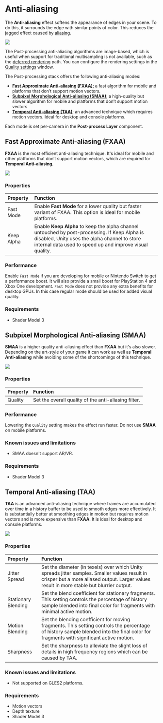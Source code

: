 # Anti-aliasing

The **Anti-aliasing** effect softens the appearance of edges in your scene. To do this, it surrounds the edge with similar points of color. This reduces the jagged effect caused by [aliasing](https://en.wikipedia.org/wiki/Aliasing).

![](images/screenshot-antialiasing.png)

The Post-processing anti-aliasing algorithms are image-based, which is useful when support for traditional multisampling is not available, such as the [deferred rendering](https://docs.unity3d.com/Manual/RenderTech-DeferredShading.html) path. You can configure the rendering settings in the [Quality settings](https://docs.unity3d.com/Manual/class-QualitySettings.html) window.

The Post-processing stack offers the following anti-aliasing modes:

- [**Fast Approximate Anti-aliasing (FXAA)**](#fast-approximate-anti-aliasing); a fast algorithm for mobile and platforms that don’t support motion vectors.
- [**Subpixel Morphological Anti-aliasing (SMAA)**](#subpixel-morphological-anti-aliasing); a high-quality but slower algorithm for mobile and platforms that don’t support motion vectors.
- [**Temporal Anti-aliasing (TAA)**](#temporal-anti-aliasing); an advanced technique which requires motion vectors. Ideal for desktop and console platforms.

Each mode is set per-camera in the **Post-process Layer** component.

<a name="fast-approximate-anti-aliasing"></a>

## Fast Approximate Anti-aliasing (FXAA)

**FXAA** is the most efficient anti-aliasing technique. It's ideal for mobile and other platforms that don’t support motion vectors, which are required for **Temporal Anti-aliasing**.


![](images/aa-1.png)


### Properties

| Property   | Function                                                     |
| :--------- | :----------------------------------------------------------- |
| Fast Mode  | Enable **Fast Mode** for a lower quality but faster variant of FXAA. This option is ideal for mobile platforms. |
| Keep Alpha | Enable **Keep Alpha** to keep the alpha channel untouched by post-processing. If Keep Alpha is disabled, Unity uses the alpha channel to store internal data used to speed up and improve visual quality. |

### Performance

Enable `Fast Mode` if you are developing for mobile or Nintendo Switch to get a performance boost. It will also provide a small boost for PlayStation 4 and Xbox One development. `Fast Mode` does not provide any extra benefits for desktop GPUs. In this case regular mode should be used for added visual quality.

### Requirements

- Shader Model 3

<a name="subpixel-morphological-anti-aliasing"></a>

## Subpixel Morphological Anti-aliasing (SMAA)

**SMAA** is a higher quality anti-aliasing effect than **FXAA** but it's also slower. Depending on the art-style of your game it can work as well as **Temporal Anti-aliasing** while avoiding some of the shortcomings of this technique.


![](images/aa-2.png)


### Properties

| Property | Function                                         |
| :-------- | :------------------------------------------------ |
| Quality  | Set the overall quality of the anti-aliasing filter. |

### Performance

Lowering the `Quality` setting makes the effect run faster. Do not use **SMAA** on mobile platforms.

### Known issues and limitations

- SMAA doesn't support AR/VR.

### Requirements

- Shader Model 3

<a name="temporal-anti-aliasing"></a>

## Temporal Anti-aliasing (TAA)

**TAA** is an advanced anti-aliasing technique where frames are accumulated over time in a history buffer to be used to smooth edges more effectively. It is substantially better at smoothing edges in motion but requires motion vectors and is more expensive than **FXAA**. It is ideal for desktop and console platforms.


![](images/aa-3.png)


### Properties

| Property            | Function                                                     |
| :------------------- | :------------------------------------------------------------ |
| Jitter Spread       | Set the diameter (in texels) over which Unity spreads jitter samples. Smaller values result in crisper but a more aliased output. Larger values result in more stable but blurrier output. |
| Stationary Blending | Set the blend coefficient for stationary fragments. This setting controls the percentage of history sample blended into final color for fragments with minimal active motion. |
| Motion Blending     | Set the blending coefficient for moving fragments. This setting controls the percentage of history sample blended into the final color for fragments with significant active motion. |
| Sharpness           | Set the sharpness to alleviate the slight loss of details in high frequency regions which can be caused by TAA. |

### Known issues and limitations

- Not supported on GLES2 platforms.

### Requirements

- Motion vectors
- Depth texture
- Shader Model 3
